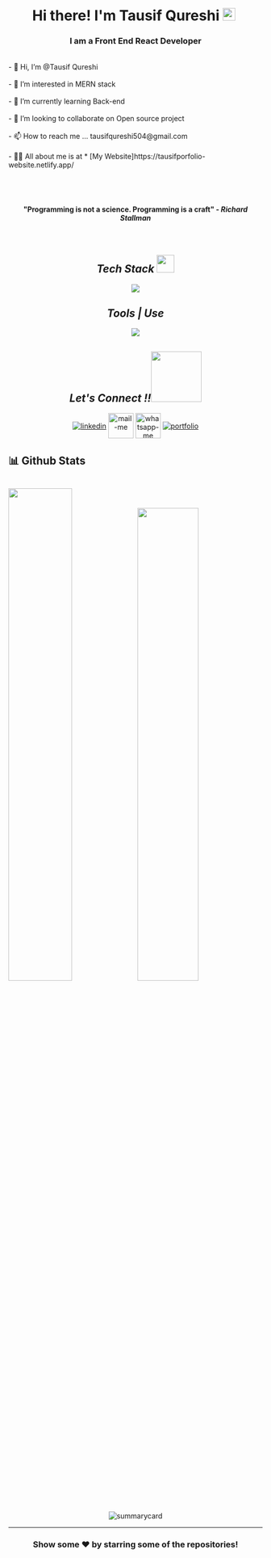<h1 align="center">Hi there! I'm Tausif Qureshi <img src="https://media.giphy.com/media/hvRJCLFzcasrR4ia7z/giphy.gif" width="25px"> </h1>
<h3 align="center" margin= "0px">I am a Front End React Developer </h3>
 <br>
- 👋 Hi, I’m @Tausif Qureshi
<br>  <br>
- 👀 I’m interested in MERN stack
<br>  <br>
- 🌱 I’m currently learning Back-end
<br>  <br>
- 💞️ I’m looking to collaborate on Open source project
<br>  <br>
- 📫 How to reach me ... tausifqureshi504@gmail.com
<br>  <br>
- 🙋‍♂ All about me is at * [My Website]https://tausifporfolio-website.netlify.app/
<br>  <br>
<!---
Tausifqureshi/Tausifqureshi is a ✨ special ✨ repository because its `README.md` (this file) appears on your GitHub profile.
You can click the Preview link to take a look at your changes.
--->
<!---
Tausifqureshi/Tausifqureshi is a ✨ special ✨ repository because its `README.md` (this file) appears on your GitHub profile.
You can click the Preview link to take a look at your changes.
---><br>
<br>

 <h4 align="center">"Programming is not a science. Programming is a craft" - <i>Richard Stallman</i></h4>

<br>
<h2 align="center"><i>Tech Stack <img src="https://camo.githubusercontent.com/beb64ff21c883e318e4f5db5231c2ba4175705bea1c9249e82a41ab375db4f75/68747470733a2f2f6d65646961322e67697068792e636f6d2f6d656469612f51737347456d706b79454f684243623765312f67697068792e6769663f6369643d656366303565343761306e336769316266716e74716d6f62386739616964316f796a327772336473336d67373030626c267269643d67697068792e676966" width="35"/></i></h2>
<p align="center">
  <a >
    <img src="https://skillicons.dev/icons?i=html,css,bootstrap,js,react,redux,tailwind,materialui," />
  </a>
</p>
<!-- <img src="" alt="" /> -->
<h2 align="center"><i>Tools | Use</i></h2>
<p align="center">
  <a >
    <img src="https://skillicons.dev/icons?i=bash,codepen,git,github,heroku,netlify,powershell,vscode,visualstudio,postman" />
  </a>
</p>

<h2 align="center"><i>Let's Connect !!<img src="https://raw.githubusercontent.com/ShahriarShafin/ShahriarShafin/main/Assets/handshake.gif" width="100" /></i></h2>

<p align="center">
  <a href="https://www.linkedin.com/in/tausif-qureshi/" target="_blank"><img align="center" src="https://skillicons.dev/icons?i=linkedin" alt="linkedin" /></a>
  <a title="tasuifqureshi504@gmail.com" href="mailto:tasuifqureshi504@gmail.com" target="_blank"><img align="center"  src="https://cdn-icons-png.flaticon.com/128/888/888853.png"  width="50px"   alt="mail-me" /></a>
  <a href="https://wa.me/8429097693" target="blank"><img align="center" src="https://cdn-icons-png.flaticon.com/128/733/733585.png" width="50px"  alt="whatsapp-me" /></a>
<a href="https://twitter.com/Tausif_qu16823" target="_blank"><img align="center" src="https://skillicons.dev/icons?i=twitter"  alt="portfolio" /></a>
</p>
<h2>📊  Github Stats</h2>
<br/>

<div>
  <img width="50%"  src="https://github-readme-stats.vercel.app/api?username=Tausifqureshi&show_icons=true&theme=midnight-purple" />
  <img width="49%"  src="https://github-readme-stats.vercel.app/api/top-langs/?username=Tausifqureshi&layout=compact&theme=midnight-purple" />
</div>
 <br />
<!-- <p align="center"><img width="90%" src="https://activity-graph.herokuapp.com/graph?username=Tausif-Qureshi&theme=rogue" alt="activitygraph" /> </p> -->
<br />
<p align="center"><img src="https://github-readme-streak-stats.herokuapp.com/?user=Tausifqureshi&theme=vision-friendly-dark" alt=""/></p>
<p align="center"><img src="https://github-profile-trophy.vercel.app/?username=Tausifqureshi&no-frame=true" alt=""/></p>
<p align="center"><img src="https://github-profile-summary-cards.vercel.app/api/cards/profile-details?username=Tausif-Qureshi&theme=tokyonight" alt="summarycard"/> </p>

<hr />

<h3 align="center">
 Show some ❤ by starring some of the repositories!
</h3>
<br>

